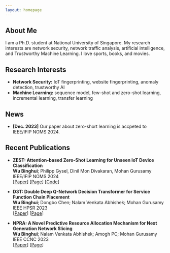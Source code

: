 ```yaml
---
layout: homepage
---
```


## About Me

I am a Ph.D. student at National University of Singapore. My research interests are network security, network traffic analysis, artificial intelligence, and Trustworthy Machine Learning.
I love sports, books, and movies.

## Research Interests

- **Network Security:** IoT fingerprinting, website fingerprinting, anomaly detection, trustworthy AI
- **Machine Learning:** sequence model, few-shot and zero-shot learning, incremental learning, transfer learning

## News

- **[Dec. 2023]** Our paper about zero-short learning is accpeted to IEEE/IFIP NOMS 2024.


## Recent Publications

- **ZEST: Attention-based Zero-Shot Learning for Unseen IoT Device Classification**
  <br>
  **Wu Binghui**; Philipp Gysel, Dinil Mon Divakaran, Mohan Gurusamy
  <br>
  IEEE/IFIP NOMS 2024 
  <br>
  [[Paper](https://arxiv.org/pdf/2310.08036.pdf)]
  [[Page](https://arxiv.org/abs/2310.08036)]
  [[Code](https://github.com/Binghui99/ZEST)]



- **D3T: Double Deep Q-Network Decision Transformer for Service Function Chain Placement**
  <br>
  **Wu Binghui**; Dongbo Chen; Nalam Venkata Abhishek; Mohan Gurusamy
  <br>
  IEEE HPSR 2023 
  <br>
  [[Paper](https://drive.google.com/file/d/1U9C9Yk6lpwzeACQWyFKihsFIUCL3ipld/view?usp=drive_link)]
  [[Page](https://ieeexplore.ieee.org/abstract/document/10147969)]

- **NPRA: A Novel Predictive Resource Allocation Mechanism for Next Generation Network Slicing**
  <br>
  **Wu Binghui**; Nalam Venkata Abhishek; Amogh PC; Mohan Gurusamy
  <br>
  IEEE CCNC 2023 
  <br>
  [[Paper](https://drive.google.com/file/d/1U9C9Yk6lpwzeACQWyFKihsFIUCL3ipld/view?usp=drive_link)]
  [[Page](https://ieeexplore.ieee.org/abstract/document/10060670)]



